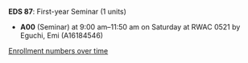 **EDS 87**: First-year Seminar (1 units)

- **A00** (Seminar) at 9:00 am–11:50 am on Saturday at RWAC 0521 by Eguchi, Emi (A16184546)

[Enrollment numbers over time](./EDS87.tsv)
